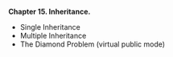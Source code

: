**Chapter 15. Inheritance.**
- Single Inheritance
- Multiple Inheritance
- The Diamond Problem (virtual public mode)
